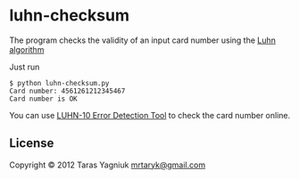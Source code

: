 # luhn-checksum

The program checks the validity of an input card number using the [Luhn algorithm](http://en.wikipedia.org/wiki/Luhn_algorithm)

Just run

    $ python luhn-checksum.py
    Card number: 4561261212345467
    Card number is OK

You can use [LUHN-10 Error Detection Tool](http://www.ee.unb.ca/cgi-bin/tervo/luhn.pl) to check the card number online.

## License

Copyright © 2012 Taras Yagniuk <mrtaryk@gmail.com>
